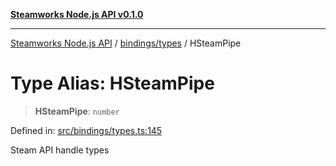 [**Steamworks Node.js API v0.1.0**](../../../README.md)

***

[Steamworks Node.js API](../../../modules.md) / [bindings/types](../README.md) / HSteamPipe

# Type Alias: HSteamPipe

> **HSteamPipe**: `number`

Defined in: [src/bindings/types.ts:145](https://github.com/MikalDev/steam-koffi/blob/57920fe5c92a340b13303d2cc44034af83ea4270/src/bindings/types.ts#L145)

Steam API handle types
